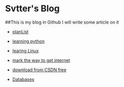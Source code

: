 Svtter's Blog
======

##This is my blog in Github
I will write some article on it

- [planList](planList/)

- [learning python](Python/)

- [learing Linux](Linux/)

- [mark the way to get internet](http://blog.segmentfault.com/wapeyang/1190000000489420)

- [download from CSDN free](http://www.juming.com/csdn/)

- [Databases](Databases/)

